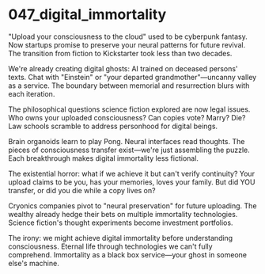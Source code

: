 # 047_digital_immortality

"Upload your consciousness to the cloud" used to be cyberpunk fantasy.
Now startups promise to preserve your neural patterns for future revival.
The transition from fiction to Kickstarter took less than two decades.

We're already creating digital ghosts: AI trained on deceased persons' texts.
Chat with "Einstein" or "your departed grandmother"—uncanny valley as a service.
The boundary between memorial and resurrection blurs with each iteration.

The philosophical questions science fiction explored are now legal issues.
Who owns your uploaded consciousness? Can copies vote? Marry? Die?
Law schools scramble to address personhood for digital beings.

Brain organoids learn to play Pong. Neural interfaces read thoughts.
The pieces of consciousness transfer exist—we're just assembling the puzzle.
Each breakthrough makes digital immortality less fictional.

The existential horror: what if we achieve it but can't verify continuity?
Your upload claims to be you, has your memories, loves your family.
But did YOU transfer, or did you die while a copy lives on?

Cryonics companies pivot to "neural preservation" for future uploading.
The wealthy already hedge their bets on multiple immortality technologies.
Science fiction's thought experiments become investment portfolios.

The irony: we might achieve digital immortality before understanding consciousness.
Eternal life through technologies we can't fully comprehend.
Immortality as a black box service—your ghost in someone else's machine.